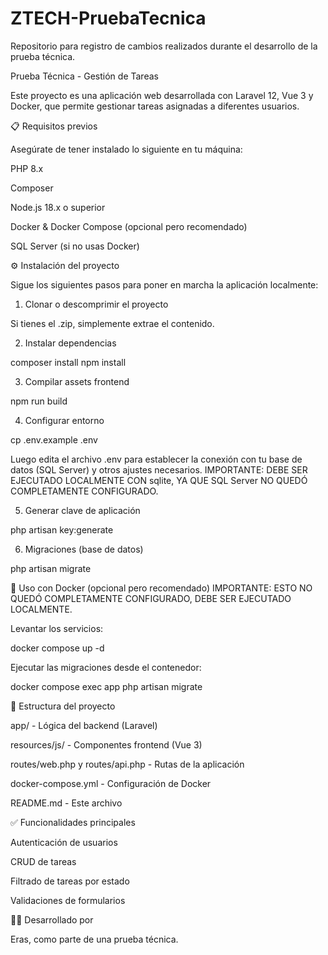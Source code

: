 # ZTECH-PruebaTecnica
Repositorio para registro de cambios realizados durante el desarrollo de la prueba técnica.

Prueba Técnica - Gestión de Tareas

Este proyecto es una aplicación web desarrollada con Laravel 12, Vue 3 y Docker, que permite gestionar tareas asignadas a diferentes usuarios.

📋 Requisitos previos

Asegúrate de tener instalado lo siguiente en tu máquina:

PHP 8.x

Composer

Node.js 18.x o superior

Docker & Docker Compose (opcional pero recomendado)

SQL Server (si no usas Docker)

⚙️ Instalación del proyecto

Sigue los siguientes pasos para poner en marcha la aplicación localmente:

1. Clonar o descomprimir el proyecto

Si tienes el .zip, simplemente extrae el contenido.

2. Instalar dependencias

composer install
npm install

3. Compilar assets frontend

npm run build

4. Configurar entorno

cp .env.example .env

Luego edita el archivo .env para establecer la conexión con tu base de datos (SQL Server) y otros ajustes necesarios.
IMPORTANTE: DEBE SER EJECUTADO LOCALMENTE CON sqlite, YA QUE SQL Server NO QUEDÓ COMPLETAMENTE CONFIGURADO.

5. Generar clave de aplicación

php artisan key:generate

6. Migraciones (base de datos)

php artisan migrate

🐳 Uso con Docker (opcional pero recomendado)
IMPORTANTE: ESTO NO QUEDÓ COMPLETAMENTE CONFIGURADO, DEBE SER EJECUTADO LOCALMENTE.

Levantar los servicios:

docker compose up -d

Ejecutar las migraciones desde el contenedor:

docker compose exec app php artisan migrate

📁 Estructura del proyecto

app/ - Lógica del backend (Laravel)

resources/js/ - Componentes frontend (Vue 3)

routes/web.php y routes/api.php - Rutas de la aplicación

docker-compose.yml - Configuración de Docker

README.md - Este archivo

✅ Funcionalidades principales

Autenticación de usuarios

CRUD de tareas

Filtrado de tareas por estado

Validaciones de formularios

🧑‍💻 Desarrollado por

Eras, como parte de una prueba técnica.
